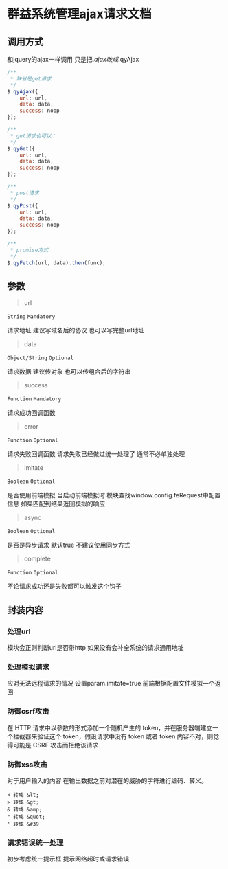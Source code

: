 
# 群益系统管理ajax请求文档

## 调用方式

和jquery的ajax一样调用 只是把$.ajax改成$.qyAjax

```js
/**
 * 缺省是get请求
 */
$.qyAjax({
	url: url,
	data: data,
	success: noop
});

/**
 * get请求也可以：
 */
$.qyGet({
	url: url,
	data: data,
	success: noop
});

/**
 * post请求
 */
$.qyPost({
	url: url,
	data: data,
	success: noop
});

/**
 * promise方式
 */
$.qyFetch(url, data).then(func);
```

## 参数

> url

```String``` ```Mandatory```

请求地址 建议写域名后的协议 也可以写完整url地址

> data

```Object/String``` ```Optional```

请求数据 建议传对象 也可以传组合后的字符串

> success

```Function``` ```Mandatory```

请求成功回调函数

> error

```Function``` ```Optional```

请求失败回调函数 请求失败已经做过统一处理了 通常不必单独处理

> imitate

```Boolean``` ```Optional```

是否使用前端模拟 当启动前端模拟时 模块查找window.config.feRequest中配置信息 如果匹配到结果返回模拟的响应

> async

```Boolean``` ```Optional```

是否是异步请求 默认true 不建议使用同步方式

> complete

```Function``` ```Optional```

不论请求成功还是失败都可以触发这个钩子

## 封装内容

### 处理url

模块会正则判断url是否带http 如果没有会补全系统的请求通用地址

### 处理模拟请求

应对无法远程请求的情况 设置param.imitate=true 前端根据配置文件模拟一个返回

### 防御csrf攻击

在 HTTP 请求中以參数的形式添加一个随机产生的 token，并在服务器端建立一个拦截器来验证这个 token，假设请求中没有 
token 或者 token 内容不对，则觉得可能是 CSRF 攻击而拒绝该请求

### 防御xss攻击

对于用户输入的内容 在输出数据之前对潜在的威胁的字符进行编码、转义。
```
< 转成 &lt;
> 转成 &gt;
& 转成 &amp;
" 转成 &quot;
' 转成 &#39
```

### 请求错误统一处理

初步考虑统一提示框 提示网络超时或请求错误



























